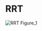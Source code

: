 # RRT
![RRT Figure_1](https://github.com/jrcleeman/RRT/assets/68918687/cbe93b08-c18c-44c6-899b-112481ee3139)
